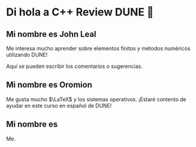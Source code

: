 # Di hola a C++ Review DUNE 👋

## Mi nombre es John Leal

Me interesa mucho aprender sobre elementos finitos y métodos numéricos utilizando DUNE!

Aquí se pueden escribir los comentarios o sugerencias.

## Mi nombre es Oromion

Me gusta mucho $\LaTeX$ y los sistemas operativos. ¡Estaré contento de ayudar en este curso en español de DUNE!

## Mi nombre es

Me.
